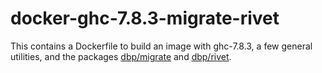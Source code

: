 docker-ghc-7.8.3-migrate-rivet
==============================

This contains a Dockerfile to build an image with ghc-7.8.3, a few general utilities, 
and the packages [dbp/migrate](https://github.com/dbp/migrate) and [dbp/rivet](https://github.com/dbp/rivet).
